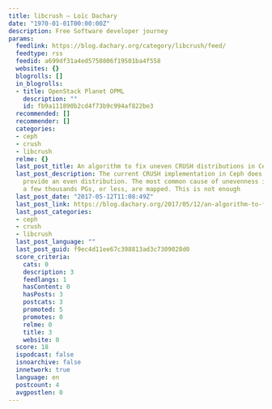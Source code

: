 ```yaml
---
title: libcrush – Loïc Dachary
date: "1970-01-01T00:00:00Z"
description: Free Software developer journey
params:
  feedlink: https://blog.dachary.org/category/libcrush/feed/
  feedtype: rss
  feedid: a699df31a4ed5750806f19501ba4f558
  websites: {}
  blogrolls: []
  in_blogrolls:
  - title: OpenStack Planet OPML
    description: ""
    id: fb9a111890b2cd4f73b9c994af822be3
  recommended: []
  recommender: []
  categories:
  - ceph
  - crush
  - libcrush
  relme: {}
  last_post_title: An algorithm to fix uneven CRUSH distributions in Ceph
  last_post_description: The current CRUSH implementation in Ceph does not always
    provide an even distribution. The most common cause of unevenness is when only
    a few thousands PGs, or less, are mapped. This is not enough
  last_post_date: "2017-05-12T11:08:49Z"
  last_post_link: https://blog.dachary.org/2017/05/12/an-algorithm-to-fix-uneven-crush-distributions-in-ceph/
  last_post_categories:
  - ceph
  - crush
  - libcrush
  last_post_language: ""
  last_post_guid: f9ec4d11ee67c398813ad3c7309028d0
  score_criteria:
    cats: 0
    description: 3
    feedlangs: 1
    hasContent: 0
    hasPosts: 3
    postcats: 3
    promoted: 5
    promotes: 0
    relme: 0
    title: 3
    website: 0
  score: 18
  ispodcast: false
  isnoarchive: false
  innetwork: true
  language: en
  postcount: 4
  avgpostlen: 0
---
```

